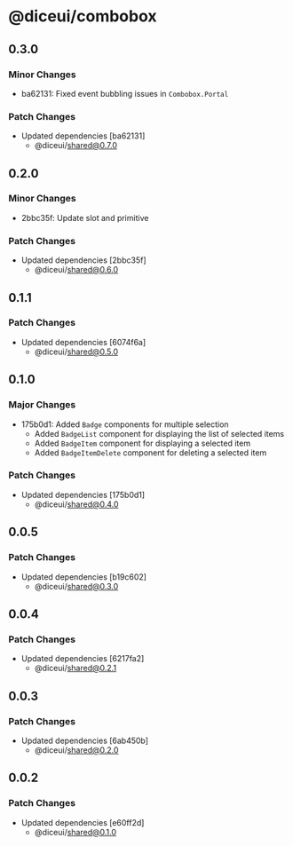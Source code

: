 # @diceui/combobox

## 0.3.0

### Minor Changes

- ba62131: Fixed event bubbling issues in `Combobox.Portal`

### Patch Changes

- Updated dependencies [ba62131]
  - @diceui/shared@0.7.0

## 0.2.0

### Minor Changes

- 2bbc35f: Update slot and primitive

### Patch Changes

- Updated dependencies [2bbc35f]
  - @diceui/shared@0.6.0

## 0.1.1

### Patch Changes

- Updated dependencies [6074f6a]
  - @diceui/shared@0.5.0

## 0.1.0

### Major Changes

- 175b0d1: Added `Badge` components for multiple selection
  - Added `BadgeList` component for displaying the list of selected items
  - Added `BadgeItem` component for displaying a selected item
  - Added `BadgeItemDelete` component for deleting a selected item

### Patch Changes

- Updated dependencies [175b0d1]
  - @diceui/shared@0.4.0

## 0.0.5

### Patch Changes

- Updated dependencies [b19c602]
  - @diceui/shared@0.3.0

## 0.0.4

### Patch Changes

- Updated dependencies [6217fa2]
  - @diceui/shared@0.2.1

## 0.0.3

### Patch Changes

- Updated dependencies [6ab450b]
  - @diceui/shared@0.2.0

## 0.0.2

### Patch Changes

- Updated dependencies [e60ff2d]
  - @diceui/shared@0.1.0
